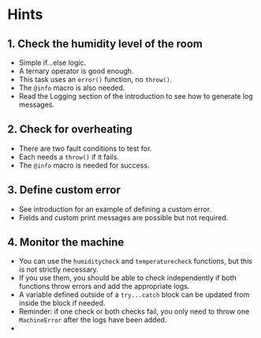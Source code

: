 # Hints

## 1. Check the humidity level of the room

- Simple if...else logic.
- A ternary operator is good enough.
- This task uses an `error()` function, no `throw()`.
- The `@info` macro is also needed.
- Read the Logging section of the introduction to see how to generate log messages.

## 2. Check for overheating

- There are two fault conditions to test for.
- Each needs a `throw()` if it fails.
- The `@info` macro is needed for success.

## 3. Define custom error

- See introduction for an example of defining a custom error.
- Fields and custom print messages are possible but not required.

## 4. Monitor the machine

- You can use the `humiditycheck` and `temperaturecheck` functions, but this is not strictly necessary.
- If you use them, you should be able to check independently if both functions throw errors and add the appropriate logs.
- A variable defined outside of a `try...catch` block can be updated from inside the block if needed.
- Reminder: if one check or both checks fail, you only need to throw one `MachineError` after the logs have been added.
- 
